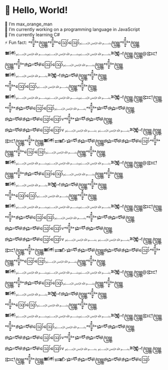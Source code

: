# 👋 Hello, World!
🍊 I’m max_orange_man<br>
🔭 I’m currently working on a programming language in JavaScript<br>
🌱 I’m currently learning C#<br>
⚡ Fun fact: 𒀱꧅𒀱ဪဪ﷽꧅𒀱꧅𒌧﷽﷽﷽𒅌꧅꧅@𒁎꧅𒀱𒈙ဪဪ﷽꧅𒀱꧅𒌧﷽𒅌𒈙꧅𒀱꧅𒀱ဪဪ﷽꧅𒀱꧅𒌧﷽﷽﷽𒅌꧅꧅𒁎꧅𒀱𒈙ဪဪ﷽𒀱𒈓𒈙꧅𒈙𒈙ဪဪv𒀱𒈓𒈙꧅𒈙𒈙ဪဪv ﷽ ﷽𒅌꧅꧅𒁎꧅𒀱꧅𒌧𒅃𒈓𒈙꧅𒈙𒈙ဪ𒀱꧅𒀱ဪဪ﷽꧅𒀱꧅𒌧﷽﷽﷽𒅌꧅꧅@𒁎꧅𒀱𒈙ဪဪ﷽꧅𒀱꧅𒌧﷽𒅌𒈙꧅𒀱꧅𒀱ဪဪ﷽꧅𒀱꧅𒌧﷽﷽﷽𒅌꧅꧅𒁎꧅𒀱𒈙ဪဪ﷽𒀱𒈓𒈙꧅𒈙𒈙ဪဪv𒀱𒈓𒈙꧅𒈙𒈙ဪဪv ﷽ ﷽𒅌꧅꧅𒁎꧅𒀱꧅𒌧𒅃𒈓𒈙꧅𒈙𒈙ဪ𒀱꧅𒀱ဪဪ﷽꧅𒀱꧅𒌧﷽﷽﷽𒅌꧅꧅@𒁎꧅𒀱𒈙ဪဪ﷽꧅𒀱꧅𒌧﷽𒅌𒈙꧅𒀱꧅𒀱ဪဪ﷽꧅𒀱꧅𒌧﷽﷽﷽𒅌꧅꧅𒁎꧅𒀱𒈙ဪဪ﷽𒀱𒈓𒈙꧅𒈙𒈙ဪဪv𒀱𒈓𒈙꧅𒈙𒈙ဪဪv ﷽ ﷽𒅌꧅꧅𒁎꧅𒀱꧅𒌧𒅃𒈓𒈙꧅𒈙𒈙ဪ
